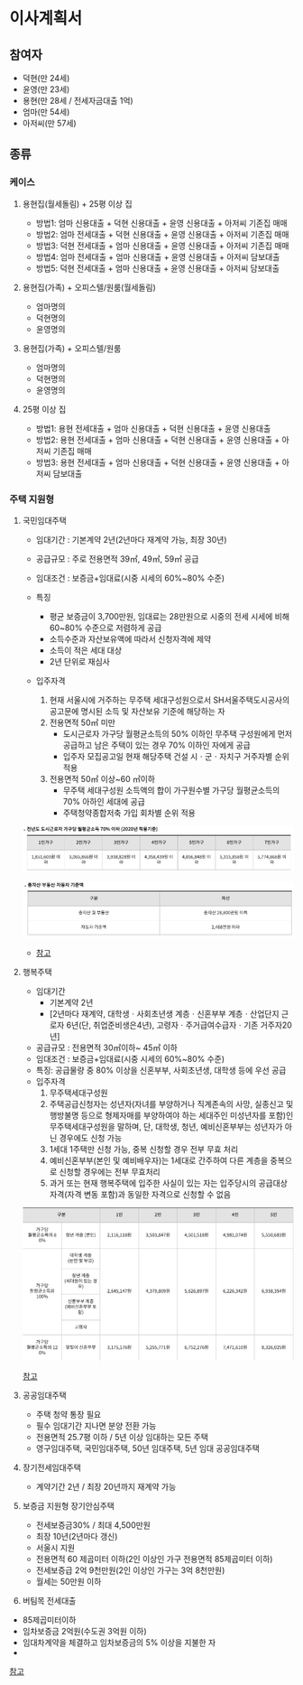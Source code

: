 이사계획서
=======
참여자
-------
* 덕현(만 24세)
* 윤영(만 23세)
* 용현(만 28세 / 전세자금대출 1억)
* 엄마(만 54세)
* 아저씨(만 57세)

## 종류
### 케이스
1. 용현집(월세돌림) + 25평 이상 집
    - 방법1: 엄마 신용대출 + 덕현 신용대출 + 윤영 신용대출 + 아저씨 기존집 매매
    - 방법2: 엄마 전세대출 + 덕현 신용대출 + 윤영 신용대출 + 아저씨 기존집 매매
    - 방법3: 덕현 전세대출 + 엄마 신용대출 + 윤영 신용대출 + 아저씨 기존집 매매
    - 방법4: 엄마 전세대출 + 엄마 신용대출 + 윤영 신용대출 + 아저씨 담보대출
    - 방법5: 덕현 전세대출 + 엄마 신용대출 + 윤영 신용대출 + 아저씨 담보대출

2. 용현집(가족) + 오피스텔/원룸(월세돌림)
    - 엄마명의
    - 덕현명의
    - 윤영명의

3. 용현집(가족) + 오피스텔/원룸
    - 엄마명의
    - 덕현명의
    - 윤영명의

4. 25평 이상 집
    - 방법1: 용현 전세대출 + 엄마 신용대출 + 덕현 신용대출 + 윤영 신용대출
    - 방법2: 용현 전세대출 + 엄마 신용대출 + 덕현 신용대출 + 윤영 신용대출 + 아저씨 기존집 매매
    - 방법3: 용현 전세대출 + 엄마 신용대출 + 덕현 신용대출 + 윤영 신용대출 + 아저씨 담보대출

### 주택 지원형
1. 국민임대주택
    - 임대기간 : 기본계약 2년(2년마다 재계약 가능, 최장 30년)
    - 공급규모 : 주로 전용면적 39㎡, 49㎡, 59㎡ 공급
    - 임대조건 : 보증금+임대료(시중 시세의 60%~80% 수준)
    - 특징
        - 평균 보증금이 3,700만원, 임대료는 28만원으로 시중의 전세 시세에 비해 60~80% 수준으로 저렴하게 공급
        - 소득수준과 자산보유액에 따라서 신청자격에 제약
        - 소득이 적은 세대 대상
        - 2년 단위로 재심사

    - 입주자격
        1. 현재 서울시에 거주하는 무주택 세대구성원으로서 SH서울주택도시공사의 공고문에 명시된 소득 및 자산보유 기준에 해당하는 자
        2. 전용면적 50㎡ 미만
            - 도시근로자 가구당 월평균소득의 50% 이하인 무주택 구성원에게 먼저 공급하고 남은 주택이 있는 경우 70% 이하인 자에게 공급
            - 입주자 모집공고일 현재 해당주택 건설 시ㆍ군ㆍ자치구 거주자별 순위 적용
        3. 전용면적 50㎡ 이상~60 ㎡이하
            - 무주택 세대구성원 소득액의 합이 가구원수별 가구당 월평균소득의 70% 아하인 세대에 공급
            - 주택청약종합저축 가입 회차별 순위 적용

    ![screen_02](../static/screen_02.png)

    ![screen_03](../static/screen_03.png)

    - [참고](https://www.seoulhousing.kr/html/0101005.do)

2. 행복주택
    - 임대기간
        - 기본계약 2년
        - [2년마다 재계약, 대학생ㆍ사회초년생 계층ㆍ신혼부부 계층ㆍ산업단지 근로자 6년(단, 취업준비생은4년), 고령자ㆍ주거급여수급자ㆍ기존 거주자20년]
    - 공급규모 : 전용면적 30㎡이하~ 45㎡ 이하
    - 임대조건 : 보증금+임대료(시중 시세의 60%~80% 수준)
    - 특징: 공급물량 중 80% 이상을 신혼부부, 사회초년생, 대학생 등에 우선 공급
    - 입주자격
        1.  무주택세대구성원
        2. 주택공급신청자는 성년자(자녀를 부양하거나 직계존속의 사망, 실종신고 및 행방불명 등으로 형제자매를 부양하여야 하는 세대주인 미성년자를 포함)인 무주택세대구성원을 말하며, 단, 대학생, 청년, 예비신혼부부는 성년자가 아닌 경우에도 신청 가능
        3. 1세대 1주택만 신청 가능, 중복 신청할 경우 전부 무효 처리
        4. 예비신혼부부(본인 및 예비배우자)는 1세대로 간주하여 다른 계층을 중복으로 신청할 경우에는 전부 무효처리
        5. 과거 또는 현재 행복주택에 입주한 사실이 있는 자는 입주당시의 공급대상자격(자격 변동 포함)과 동일한 자격으로 신청할 수 없음

    ![screen_01](../static/screen_01.png)
    
    [참고](https://www.seoulhousing.kr/html/0101006.do)

2. 공공임대주택
    - 주택 청약 통장 필요
    - 필수 임대기간 지나면 분양 전환 가능
    - 전용면적 25.7평 이하 / 5년 이상 임대하는 모든 주택
    - 영구임대주택, 국민임대주택, 50년 임대주택, 5년 임대 공공임대주택

3. 장기전세임대주택
    - 계약기간 2년 / 최장 20년까지 재계약 가능

1. 보증금 지원형 장기안심주택
    - 전세보증금30% / 최대 4,500만원
    - 최장 10년(2년마다 갱신)
    - 서울시 지원
    - 전용면적 60 제곱미터 이하(2인 이상인 가구 전용면적 85제곱미터 이하)
    - 전세보증급 2억 9천만원(2인 이상인 가구는 3억 8천만원)
    - 월세는 50만원 이하

2. 버팀목 전세대출
- 85제곱미터이하
- 임차보증금 2억원(수도권 3억원 이하)
- 임대차계약을 체결하고 임차보증금의 5% 이상을 지불한 자
- 

[참고](https://post.naver.com/viewer/postView.nhn?volumeNo=10927895&memberNo=37962600)